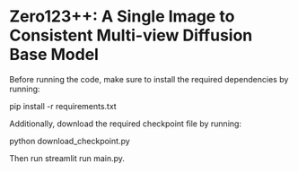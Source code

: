 # Zero123++: A Single Image to Consistent Multi-view Diffusion Base Model

Before running the code, make sure to install the required dependencies by running:

pip install -r requirements.txt

Additionally, download the required checkpoint file by running:

python download_checkpoint.py

Then run streamlit run main.py.
